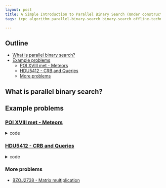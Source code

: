 ```yaml
---
layout: post
title: A Simple Introduction to Parallel Binary Search (Under construction)
tags: icpc algorithm parallel-binary-search binary-search offline-techniques

---
```


## Outline

+ [What is parallel binary search?](#what-is-parallel-binary-search)
+ [Example problems](#example-problems)
  + [POI XVIII met - Meteors](#a-hrefhttpsszkopuleduplproblemsetproblem7jrcyz7lhek4nbr5zbaxpcmmsitekeystatementpoi-xviii-met---meteorsa)
  + [HDU5412 - CRB and Queries](#a-hrefhttpacmhdueducnshowproblemphppid5412hdu5412---crb-and-queriesa)
  + [More problems](#more-problems)

## What is parallel binary search?

## Example problems

### [POI XVIII met - Meteors](https://szkopul.edu.pl/problemset/problem/7JrCYZ7LhEK4nBR5zbAXpcmM/site/?key=statement) 

<details><summary>code</summary>

```cpp
{% include code-snippets/2020-02-05-parallel-binary-search/poi-meteors.cpp %}
```

</details>

### [HDU5412 - CRB and Queries](http://acm.hdu.edu.cn/showproblem.php?pid=5412)

<details><summary>code</summary>

```cpp
{% include code-snippets/2020-02-05-parallel-binary-search/hdu-5412.cpp %}
```

</details>

### More problems

+ [BZOJ2738 - Matrix multiplication](https://www.luogu.com.cn/problem/P1527)

